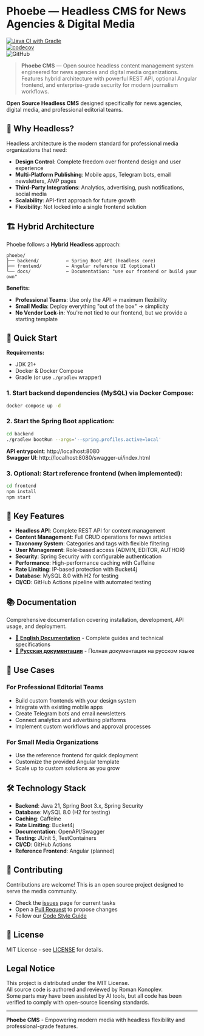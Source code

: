 # Phoebe — Headless CMS for News Agencies & Digital Media

[![Java CI with Gradle](https://github.com/rkonoplev/news-platform/actions/workflows/gradle-ci.yml/badge.svg)](
https://github.com/rkonoplev/news-platform/actions/workflows/gradle-ci.yml)  
[![codecov](https://codecov.io/gh/rkonoplev/news-platform/graph/badge.svg?token=YOUR_TOKEN)](
https://codecov.io/gh/rkonoplev/news-platform)  
![GitHub](https://img.shields.io/github/license/rkonoplev/news-platform)

> **Phoebe CMS** — Open source headless content management system engineered for news agencies and digital
> media organizations. Features hybrid architecture with powerful REST API, optional Angular frontend, and
> enterprise-grade security for modern journalism workflows.

**Open Source Headless CMS** designed specifically for news agencies, digital media, and professional
editorial teams.

## 🎯 Why Headless?

Headless architecture is the modern standard for professional media organizations that need:

- **Design Control**: Complete freedom over frontend design and user experience
- **Multi-Platform Publishing**: Mobile apps, Telegram bots, email newsletters, AMP pages
- **Third-Party Integrations**: Analytics, advertising, push notifications, social media
- **Scalability**: API-first approach for future growth
- **Flexibility**: Not locked into a single frontend solution

## 🏗️ Hybrid Architecture

Phoebe follows a **Hybrid Headless** approach:

```
phoebe/
├── backend/          ← Spring Boot API (headless core)
├── frontend/         ← Angular reference UI (optional)
└── docs/             ← Documentation: "use our frontend or build your own"
```

**Benefits:**
- **Professional Teams**: Use only the API → maximum flexibility
- **Small Media**: Deploy everything "out of the box" → simplicity
- **No Vendor Lock-in**: You're not tied to our frontend, but we provide a starting template

## 🚀 Quick Start

**Requirements:**
- JDK 21+
- Docker & Docker Compose
- Gradle (or use `./gradlew` wrapper)

### 1. Start backend dependencies (MySQL) via Docker Compose:
```bash
docker compose up -d
```

### 2. Start the Spring Boot application:
```bash
cd backend
./gradlew bootRun --args='--spring.profiles.active=local'
```

**API entrypoint**: http://localhost:8080  
**Swagger UI**: http://localhost:8080/swagger-ui/index.html

### 3. Optional: Start reference frontend (when implemented):
```bash
cd frontend
npm install
npm start
```

## 🔧 Key Features

- **Headless API**: Complete REST API for content management
- **Content Management**: Full CRUD operations for news articles
- **Taxonomy System**: Categories and tags with flexible filtering
- **User Management**: Role-based access (ADMIN, EDITOR, AUTHOR)
- **Security**: Spring Security with configurable authentication
- **Performance**: High-performance caching with Caffeine
- **Rate Limiting**: IP-based protection with Bucket4j
- **Database**: MySQL 8.0 with H2 for testing
- **CI/CD**: GitHub Actions pipeline with automated testing

## 📚 Documentation

Comprehensive documentation covering installation, development, API usage, and deployment.

- **[📖 English Documentation](docs/en/)** - Complete guides and technical specifications
- **[📖 Русская документация](docs/ru/)** - Полная документация на русском языке

## 🌟 Use Cases

### For Professional Editorial Teams
- Build custom frontends with your design system
- Integrate with existing mobile apps
- Create Telegram bots and email newsletters
- Connect analytics and advertising platforms
- Implement custom workflows and approval processes

### For Small Media Organizations
- Use the reference frontend for quick deployment
- Customize the provided Angular template
- Scale up to custom solutions as you grow

## 🛠️ Technology Stack

- **Backend**: Java 21, Spring Boot 3.x, Spring Security
- **Database**: MySQL 8.0 (H2 for testing)
- **Caching**: Caffeine
- **Rate Limiting**: Bucket4j
- **Documentation**: OpenAPI/Swagger
- **Testing**: JUnit 5, TestContainers
- **CI/CD**: GitHub Actions
- **Reference Frontend**: Angular (planned)

## 🤝 Contributing

Contributions are welcome! This is an open source project designed to serve the media community.

- Check the [issues](../../issues) page for current tasks
- Open a [Pull Request](../../pulls) to propose changes
- Follow our [Code Style Guide](docs/en/CODE_STYLE_SETUP.md)

## 📄 License

MIT License - see [LICENSE](LICENSE) for details.

## Legal Notice

This project is distributed under the MIT License.  
All source code is authored and reviewed by Roman Konoplev.  
Some parts may have been assisted by AI tools, but all code has been verified to comply with open-source 
licensing standards.

---

**Phoebe CMS** - Empowering modern media with headless flexibility and professional-grade features.